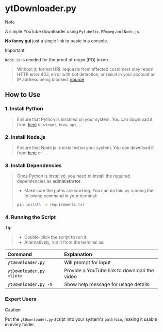 # ytDownloader.py
>[!NOTE]
>A simple YouTube downloader using `Pytubefix`, `FFmpeg` and `Node.js`.
>
>**No fancy gui** just a single link to paste in a console.

> [!IMPORTANT]
>
> `Node.js` is needed for the proof of origin (PO) token.
> 
>>Without it, format URL requests from affected customers may return HTTP error 403, error with bot detection, or result in your account or IP address being blocked. [source](https://pytubefix.readthedocs.io/en/latest/user/po_token.html)

## How to Use

### 1. Install Python
>Ensure that Python is installed on your system. You can download it from [here](https://www.python.org/downloads/) or `winget`, `brew`, `apt`, ...

### 2. Install Node.js
>Ensure that Node.js is installed on your system. You can download it from [here](https://nodejs.org/en/download) or ...

### 3. Install Dependencies
>Once Python is installed, you need to install the required dependencies as **administrator**. 
> - Make sure the paths are working. 
>You can do this by running the following command in your terminal:
>
>```bash
>pip install -r requirements.txt
>```

### 4. Running the Script
>[!TIP]
>>- Double-click the script to run it.
>>- Alternatively, run it from the terminal as:
>>
>| Command | Explanation |
>| :-- | :-- |  
>|`ytDownloader.py`|Will prompt for input|
>|`ytDownloader.py <link>` |Provide a YouTube link to download the video|
>|`ytDownloader.py -h`|Show help message for usage details|


### Expert Users
>[!CAUTION]
> Put the `ytDownloader.py` script into your system's `path/bin`, making it usable in every folder.
